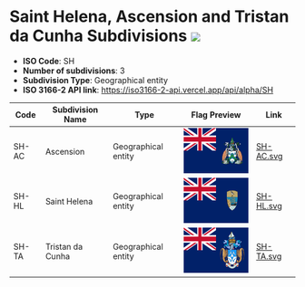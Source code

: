 # Saint Helena, Ascension and Tristan da Cunha Subdivisions ![](https://flagcdn.com/h40/sh.png)

- **ISO Code**: SH
- **Number of subdivisions**: 3
- **Subdivision Type**: Geographical entity
- **ISO 3166-2 API link**: https://iso3166-2-api.vercel.app/api/alpha/SH

| Code  | Subdivision Name         | Type | Flag Preview | Link |
|-------|--------------------------|--------------| -------------- |----------|
| SH-AC | Ascension | Geographical entity | <img src='https://raw.githubusercontent.com/amckenna41/iso3166-flags/main/iso3166-2-flags/SH/SH-AC.svg' height='80'> | [SH-AC.svg](https://raw.githubusercontent.com/amckenna41/iso3166-flags/main/iso3166-2-flags/SH/SH-AC.svg) |
| SH-HL | Saint Helena | Geographical entity | <img src='https://raw.githubusercontent.com/amckenna41/iso3166-flags/main/iso3166-2-flags/SH/SH-HL.svg' height='80'> | [SH-HL.svg](https://raw.githubusercontent.com/amckenna41/iso3166-flags/main/iso3166-2-flags/SH/SH-HL.svg) |
| SH-TA | Tristan da Cunha | Geographical entity | <img src='https://raw.githubusercontent.com/amckenna41/iso3166-flags/main/iso3166-2-flags/SH/SH-TA.svg' height='80'> | [SH-TA.svg](https://raw.githubusercontent.com/amckenna41/iso3166-flags/main/iso3166-2-flags/SH/SH-TA.svg) |
